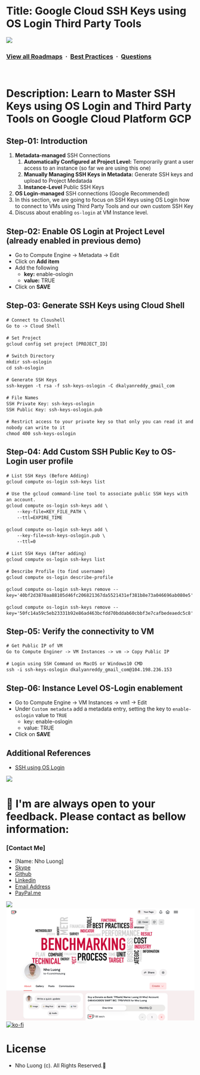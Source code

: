 # Title: Google Cloud SSH Keys using OS Login Third Party Tools

![](https://i.imgur.com/waxVImv.png)
### [View all Roadmaps](https://github.com/nholuongut/all-roadmaps) &nbsp;&middot;&nbsp; [Best Practices](https://github.com/nholuongut/all-roadmaps/blob/main/public/best-practices/) &nbsp;&middot;&nbsp; [Questions](https://www.linkedin.com/in/nholuong/)
<br/>

# Description: Learn to Master SSH Keys using OS Login and Third Party Tools on Google Cloud Platform GCP
## Step-01: Introduction
1. **Metadata-managed** SSH Connections
   1. **Automatically Configured at Project Level:** Temporarily grant a user access to an instance (so far we are using this one)
   2. **Manually Managing SSH Keys in Metadata:** Generate SSH keys and upload to Project Medatada
   3. **Instance-Level** Public SSH Keys
2. **OS Login-managed** SSH connections (Google Recommended)
3. In this section, we are going to focus on SSH Keys using OS Login how to connect to VMs using Third Party Tools and our own custom SSH Key
4. Discuss about enabling `os-login` at VM Instance level.

## Step-02: Enable OS Login at Project Level (already enabled in previous demo)
- Go to Compute Engine -> Metadata -> Edit
- Click on **Add item**
- Add the following
   - **key:** enable-oslogin	
   - **value:** TRUE
- Click on **SAVE**

## Step-03: Generate SSH Keys using Cloud Shell
```t
# Connect to Cloushell
Go to -> Cloud Shell

# Set Project
gcloud config set project [PROJECT_ID]

# Switch Directory
mkdir ssh-oslogin
cd ssh-oslogin

# Generate SSH Keys
ssh-keygen -t rsa -f ssh-keys-oslogin -C dkalyanreddy_gmail_com

# File Names
SSH Private Key: ssh-keys-oslogin
SSH Public Key: ssh-keys-oslogin.pub

# Restrict access to your private key so that only you can read it and nobody can write to it
chmod 400 ssh-keys-oslogin
```

## Step-04: Add Custom SSH Public Key to OS-Login user profile
```t
# List SSH Keys (Before Adding)
gcloud compute os-login ssh-keys list

# Use the gcloud command-line tool to associate public SSH keys with an account.
gcloud compute os-login ssh-keys add \
    --key-file=KEY_FILE_PATH \
    --ttl=EXPIRE_TIME

gcloud compute os-login ssh-keys add \
    --key-file=ssh-keys-oslogin.pub \
    --ttl=0

# List SSH Keys (After adding)
gcloud compute os-login ssh-keys list

# Describe Profile (to find username)
gcloud compute os-login describe-profile 

gcloud compute os-login ssh-keys remove --key='40bf2d3870aa88105d46fc206821367da5521431ef381b8e73a046696ab080e5'

gcloud compute os-login ssh-keys remove --key='50fc14a59c5eb23331b92e86ad463bcfdd70bddab60cbbf3e7cafbedeaedc5c8'
```

## Step-05: Verify the connectivity to VM
```t
# Get Public IP of VM
Go to Compute Enginer -> VM Instances -> vm -> Copy Public IP

# Login using SSH Command on MacOS or Windows10 CMD
ssh -i ssh-keys-oslogin dkalyanreddy_gmail_com@104.198.236.153
```


## Step-06: Instance Level OS-Login enablement
- Go to Compute Engine -> VM Instances -> vm1 -> Edit
- Under `Custom metadata` add a metadata entry, setting the key to `enable-oslogin` value to `TRUE`
   - key: enable-oslogin
   - value: TRUE
- Click on **SAVE**   

## Additional References
- [SSH using OS Login](https://cloud.google.com/compute/docs/instances/managing-instance-access)

![](https://i.i/Users/nholu/Documents/Donate.png/Users/nholu/Documents/Donate.pngmgur.com/waxVImv.png)
# 🚀 I'm are always open to your feedback.  Please contact as bellow information:
### [Contact Me]
* [Name: Nho Luong]
* [Skype](luongutnho_skype)
* [Github](https://github.com/nholuongut/)
* [Linkedin](https://www.linkedin.com/in/nholuong/)
* [Email Address](luongutnho@hotmail.com)
* [PayPal.me](https://www.paypal.com/paypalme/nholuongut)

![](https://i.imgur.com/waxVImv.png)
![](Donate.png)
[![ko-fi](https://ko-fi.com/img/githubbutton_sm.svg)](https://ko-fi.com/nholuong)

# License
* Nho Luong (c). All Rights Reserved.🌟